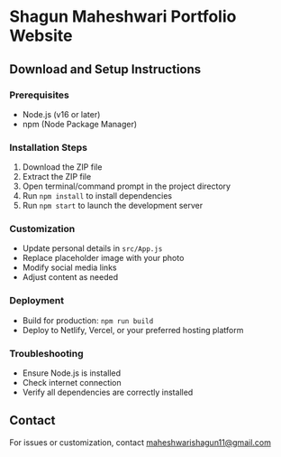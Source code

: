 # Shagun Maheshwari Portfolio Website

## Download and Setup Instructions

### Prerequisites
- Node.js (v16 or later)
- npm (Node Package Manager)

### Installation Steps
1. Download the ZIP file
2. Extract the ZIP file
3. Open terminal/command prompt in the project directory
4. Run `npm install` to install dependencies
5. Run `npm start` to launch the development server

### Customization
- Update personal details in `src/App.js`
- Replace placeholder image with your photo
- Modify social media links
- Adjust content as needed

### Deployment
- Build for production: `npm run build`
- Deploy to Netlify, Vercel, or your preferred hosting platform

### Troubleshooting
- Ensure Node.js is installed
- Check internet connection
- Verify all dependencies are correctly installed

## Contact
For issues or customization, contact maheshwarishagun11@gmail.com
